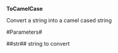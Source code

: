 **ToCamelCase**

Convert a string into a camel cased string

#Parameters#


##str##
string to convert
